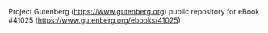 Project Gutenberg (https://www.gutenberg.org) public repository for eBook #41025 (https://www.gutenberg.org/ebooks/41025)
